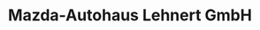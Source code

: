 ---
title: "Mazda-Autohaus Lehnert GmbH"
url: /bad-liebenstein/mazda-autohaus-lehnert-gmbh/
shop: Autohaus
---